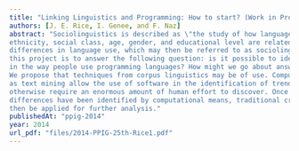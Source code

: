 ```yaml
---
title: "Linking Linguistics and Programming: How to start? (Work in Progress)"
authors: [J. E. Rice, I. Genee, and F. Naz]
abstract: "Sociolinguistics is described as \"the study of how language and social factors such as
ethnicity, social class, age, gender, and educational level are related\". Social factors may result in
differences in language use, which may then be referred to as sociolinguistic differences. The goal of
this project is to answer the following question: is it possible to identify sociolinguistic differences
in the way people use programming languages? How might we go about answering our question?
We propose that techniques from corpus linguistics may be of use. Computer-based techniques such
as text mining allow the use of software in the identification of trends in language use that would
otherwise require an enormous amount of human effort to discover. Once various sociolinguistic
differences have been identified by computational means, traditional critical analysis methods can
then be applied for further analysis."
publishedAt: "ppig-2014"
year: 2014
url_pdf: "files/2014-PPIG-25th-Rice1.pdf"
---
```

